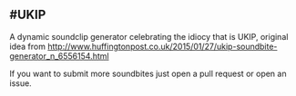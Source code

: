 #UKIP
---

A dynamic soundclip generator celebrating the idiocy that is UKIP, original idea from http://www.huffingtonpost.co.uk/2015/01/27/ukip-soundbite-generator_n_6556154.html

If you want to submit more soundbites just open a pull request or open an issue.
